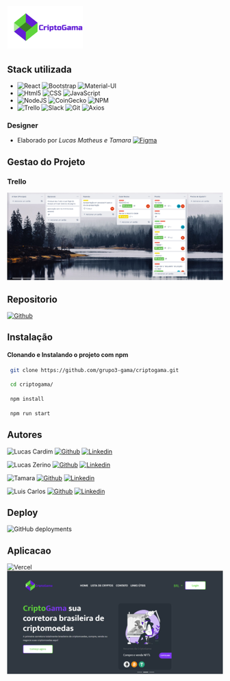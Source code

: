 # ![Logo](./src/Assets/images/logoname.png)

## Stack utilizada

 - ![React](https://img.shields.io/badge/React-20232A?style=for-the-badge&logo=react&logoColor=61DAFB) ![Bootstrap](https://img.shields.io/badge/Bootstrap-563D7C?style=for-the-badge&logo=bootstrap&logoColor=white) ![Material-UI](https://img.shields.io/badge/Material--UI-0081CB?style=for-the-badge&logo=material-ui&logoColor=white)
 - ![Html5](https://img.shields.io/badge/HTML5-E34F26?style=for-the-badge&logo=html5&logoColor=white) ![CSS](https://img.shields.io/badge/CSS3-1572B6?style=for-the-badge&logo=css3&logoColor=white) ![JavaScript](	https://img.shields.io/badge/JavaScript-F7DF1E?style=for-the-badge&logo=javascript&logoColor=black)
 - ![NodeJS](https://img.shields.io/badge/Node.js-43853D?style=for-the-badge&logo=node.js&logoColor=white) ![CoinGecko](https://img.shields.io/badge/API-CoinGecko-green?style=for-the-badge&logo=bitcoin) 	![NPM](https://img.shields.io/badge/NPM-%23000000.svg?style=for-the-badge&logo=npm&logoColor=white) 
 - ![Trello](https://img.shields.io/badge/Trello-%23026AA7.svg?style=for-the-badge&logo=Trello&logoColor=white) ![Slack](https://img.shields.io/badge/Slack-4A154B?style=for-the-badge&logo=slack&logoColor=white) ![Git](https://img.shields.io/badge/git-%23F05033.svg?style=for-the-badge&logo=git&logoColor=white) ![Axios](https://img.shields.io/badge/Axios-green?color=5A29E4&style=for-the-badge)

  ### Designer

  - Elaborado por *Lucas Matheus e Tamara*
   [![Figma](https://img.shields.io/badge/Figma-F24E1E?style=for-the-badge&logo=figma&logoColor=white)](https://www.figma.com/file/lvUHlLU4aFjhgKcwTcSmR9/Untitled?node-id=1%3A2)

## Gestao do Projeto
### Trello

 ![trello1](./src/Assets/readme/trello1.png)

## Repositorio

  [![Github](https://img.shields.io/badge/GitHub-100000?style=for-the-badge&logo=github&logoColor=white)](https://github.com/grupo3-gama/criptogama.git)

## Instalação

#### Clonando e Instalando o projeto com npm

```bash
 git clone https://github.com/grupo3-gama/criptogama.git

 cd criptogama/

 npm install

 npm run start 
```

## Autores

 ![Lucas Cardim](https://img.shields.io/badge/Dev-%20Lucas%20Cardim-lightgrey?style=for-the-badge&logo=devdotto)  [![Github](https://img.shields.io/badge/GitHub-100000?style=for-the-badge&logo=github&logoColor=white)](https://www.github.com/LucasCardim) [![Linkedin](https://img.shields.io/badge/LinkedIn-0077B5?style=for-the-badge&logo=linkedin&logoColor=white)](https://www.linkedin.com/in/lucascardim)

 ![Lucas Zerino](https://img.shields.io/badge/Dev-%20Lucas%20Matheus%20Zerino-lightgrey?style=for-the-badge&logo=devdotto) [![Github](https://img.shields.io/badge/GitHub-100000?style=for-the-badge&logo=github&logoColor=white)](https://www.github.com/LucasZerino) [![Linkedin](https://img.shields.io/badge/LinkedIn-0077B5?style=for-the-badge&logo=linkedin&logoColor=white)](https://www.linkedin.com/in/lucas-zerino-759a81231)

 ![Tamara](https://img.shields.io/badge/Dev-Tamara%20A%20F%20Vieira-lightgrey?style=for-the-badge&logo=devdotto) [![Github](https://img.shields.io/badge/GitHub-100000?style=for-the-badge&logo=github&logoColor=white)](https://www.github.com/tamaraafvieira) [![Linkedin](https://img.shields.io/badge/LinkedIn-0077B5?style=for-the-badge&logo=linkedin&logoColor=white)](https://www.linkedin.com/in/tamaraafvieira)  

  ![Luis Carlos](https://img.shields.io/badge/Dev-Luis%20Carlos%20Silva-lightgrey?style=for-the-badge&logo=devdotto) [![Github](https://img.shields.io/badge/GitHub-100000?style=for-the-badge&logo=github&logoColor=white)](https://www.github.com/luisroxis) [![Linkedin](https://img.shields.io/badge/LinkedIn-0077B5?style=for-the-badge&logo=linkedin&logoColor=white)](https://www.linkedin.com/in/luiscroxis)  



## Deploy

![GitHub deployments](https://img.shields.io/github/deployments/grupo3-gama/criptogama/Production%20%E2%80%93%20criptogama?style=for-the-badge)

## Aplicacao

 ![Vercel](https://img.shields.io/badge/Vercel-000000?style=for-the-badge&logo=vercel&logoColor=white)
 [![crypto03](./src/Assets/readme/landing.png)](https://criptogama-zeta.vercel.app/)